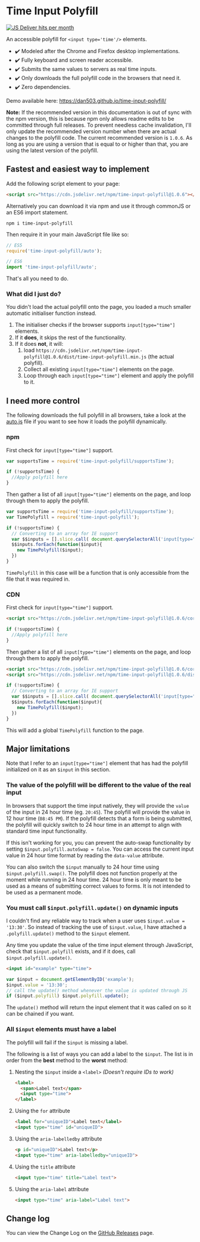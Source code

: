 # Time Input Polyfill

[![JS Deliver hits per month](https://data.jsdelivr.com/v1/package/npm/time-input-polyfill/badge)](https://www.jsdelivr.com/package/npm/time-input-polyfill)

An accessible polyfill for `<input type='time'/>` elements.

- ✔️ Modeled after the Chrome and Firefox desktop implementations.
- ✔️ Fully keyboard and screen reader accessible.
- ✔️ Submits the same values to servers as real time inputs.
- ✔️ Only downloads the full polyfill code in the browsers that need it.
- ✔️ Zero dependencies.

Demo available here: https://dan503.github.io/time-input-polyfill/

**Note:** If the recommended version in this documentation is out of sync with the npm version, this is because npm only allows readme edits to be committed through full releases. To prevent needless cache invalidation, I'll only update the recommended version number when there are actual changes to the polyfill code. The current recommended version is `1.0.6`. As long as you are using a version that is equal to or higher than that, you are using the latest version of the polyfill.

## Fastest and easiest way to implement

Add the following script element to your page:

```html
<script src="https://cdn.jsdelivr.net/npm/time-input-polyfill@1.0.6"></script>
```

Alternatively you can download it via npm and use it through commonJS or an ES6 import statement.

```
npm i time-input-polyfill
```

Then require it in your main JavaScript file like so:

```js
// ES5
require('time-input-polyfill/auto');

// ES6
import 'time-input-polyfill/auto';
```

That's all you need to do.

### What did I just do?

You didn't load the actual polyfill onto the page, you loaded a much smaller automatic initialiser function instead.

1. The initialiser checks if the browser supports `input[type="time"]` elements.
2. If it **does**, it skips the rest of the functionality.
3. If it does **not**, it will:
	1. load `https://cdn.jsdelivr.net/npm/time-input-polyfill@1.0.6/dist/time-input-polyfill.min.js` (the actual polyfill).
	2. Collect all existing `input[type="time"]` elements on the page.
	3. Loop through each `input[type="time"]` element and apply the polyfill to it.


## I need more control

The following downloads the full polyfill in all browsers, take a look at the [auto.js](https://github.com/Dan503/time-input-polyfill/blob/master/auto.js) file if you want to see how it loads the polyfill dynamically.

### npm

First check for `input[type="time"]` support.

```js
var supportsTime = require('time-input-polyfill/supportsTime');

if (!supportsTime) {
  //Apply polyfill here
}
```

Then gather a list of all `input[type="time"]` elements on the page, and loop through them to apply the polyfill.

```js
var supportsTime = require('time-input-polyfill/supportsTime');
var TimePolyfill = require('time-input-polyfill');

if (!supportsTime) {
  // Converting to an array for IE support
  var $$inputs = [].slice.call( document.querySelectorAll('input[type="time"]') );
  $$inputs.forEach(function($input){
    new TimePolyfill($input);
  })
}
```

`TimePolyfill` in this case will be a function that is only accessible from the file that it was required in.

### CDN

First check for `input[type="time"]` support.

```html
<script src="https://cdn.jsdelivr.net/npm/time-input-polyfill@1.0.6/core/helpers/supportsTime.js"></script>
```
```js
if (!supportsTime) {
  //Apply polyfill here
}
```

Then gather a list of all `input[type="time"]` elements on the page, and loop through them to apply the polyfill.

```html
<script src="https://cdn.jsdelivr.net/npm/time-input-polyfill@1.0.6/core/helpers/supportsTime.js"></script>
<script src="https://cdn.jsdelivr.net/npm/time-input-polyfill@1.0.6/dist/time-input-polyfill.min.js"></script>
```
```js
if (!supportsTime) {
  // Converting to an array for IE support
  var $$inputs = [].slice.call( document.querySelectorAll('input[type="time"]') );
  $$inputs.forEach(function($input){
    new TimePolyfill($input);
  })
}
```

This will add a global `TimePolyfill` function to the page.

## Major limitations

Note that I refer to an `input[type="time"]` element that has had the polyfill initialized on it as an `$input` in this section.

### The value of the polyfill will be different to the value of the real input

In browsers that support the time input natively, they will provide the `value` of the input in 24 hour time (eg. `20:45`). The polyfill will provide the value in 12 hour time (`08:45 PM`). If the polyfill detects that a form is being submitted, the polyfill will quickly switch to 24 hour time in an attempt to align with standard time input functionality.

If this isn't working for you, you can prevent the auto-swap functionality by setting `$input.polyfill.autoSwap = false`. You can access the current input value in 24 hour time format by reading the `data-value` attribute.

You can also switch the `$input` manually to 24 hour time using `$input.polyfill.swap()`. The polyfill does not function properly at the moment while running in 24 hour time. 24 hour time is only meant to be used as a means of submitting correct values to forms. It is not intended to be used as a permanent mode.

### You must call `$input.polyfill.update()` on dynamic inputs

I couldn't find any reliable way to track when a user uses `$input.value = '13:30'`. So instead of tracking the use of `$input.value`, I have attached a `.polyfill.update()` method to the `$input` element.

Any time you update the value of the time input element through JavaScript, check that `$input.polyfill` exists, and if it does, call `$input.polyfill.update()`.

```html
<input id="example" type="time">
```
```js
var $input = document.getElementByID('example');
$input.value = '13:30';
// call the update() method whenever the value is updated through JS
if ($input.polyfill) $input.polyfill.update();
```

The `update()` method will return the input element that it was called on so it can be chained if you want.

### All `$input` elements must have a label

The polyfill will fail if the `$input` is missing a label.

The following is a list of ways you can add a label to the `$input`. The list is in order from the **best** method to the **worst** method:

1. Nesting the `$input` inside a `<label>` _(Doesn't require IDs to work)_
	```html
	<label>
	  <span>Label text</span>
	  <input type="time">
	</label>
	```
2. Using the `for` attribute
	```html
	<label for="uniqueID">Label text</label>
	<input type="time" id="uniqueID">
	```
3. Using the `aria-labelledby` attribute
	```html
	<p id="uniqueID">Label text</p>
	<input type="time" aria-labelledby="uniqueID">
	```
4. Using the `title` attribute
	```html
	<input type="time" title="Label text">
	```
5. Using the `aria-label` attribute
	```html
	<input type="time" aria-label="Label text">
	```

## Change log

You can view the Change Log on the [GitHub Releases](https://github.com/Dan503/time-input-polyfill/releases) page.
